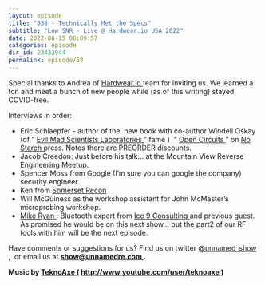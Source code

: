 ```yaml
---
layout: episode
title: "058 - Technically Met the Specs"
subtitle: "Low SNR - Live @ Hardwear.io USA 2022"
date: 2022-06-15 06:09:57
categories: episode
dir_id: 23433944
permalink: episode/58
---
```

<p>
 Special thanks to Andrea of
 <a href="https://hardwear.io/">
  Hardwear.io
 </a>
 team for inviting us. We learned a ton and meet a bunch of new people while (as of this writing) stayed COVID-free.
</p>
<p>
 Interviews in order:
</p>
<ul>
 <li aria-level="1">
  Eric Schlaepfer - author of the  new book with co-author Windell Oskay (of “
  <a href="https://www.evilmadscientist.com">
   Evil Mad Scientists Laboratories
  </a>
  ” fame )  “
  <a href="https://nostarch.com/open-circuits">
   Open Circuits
  </a>
  ” on
  <a href="https://nostarch.com/">
   No Starch
  </a>
  press. Notes there are PREORDER discounts.
 </li>
 <li aria-level="1">
  Jacob Creedon: Just before his talk… at the Mountain View Reverse Engineering Meetup.
 </li>
 <li aria-level="1">
  Spencer Moss from Google (I’m sure you can google the company) security engineer
 </li>
 <li aria-level="1">
  Ken from
  <a href="https://www.somersetrecon.com/">
   Somerset Recon
  </a>
 </li>
 <li aria-level="1">
  Will McGuiness as the workshop assistant for John McMaster’s microprobing workshop.
 </li>
 <li aria-level="1">
  <a href="https://twitter.com/mpeg4codec">
   Mike Ryan
  </a>
  : Bluetooth expert from
  <a href="http://ice9.us/">
   Ice 9 Consulting
  </a>
  and previous guest.  As promised he would be on this next show… but the part2 of our RF tools with him will be the next episode.
 </li>
</ul>
<p>
</p>
<p>
 Have comments or suggestions for us? Find us on twitter
 <a href="https://twitter.com/unnamed_show">
  @unnamed_show
 </a>
 ,  or email us at
 <a href="mailto:show@unnamedre.com">
  <strong>
   show@unnamedre.com
  </strong>
 </a>
 <strong>
  .
 </strong>
</p>
<p>
 <strong>
  Music by
 </strong>
 <a href="http://www.teknoaxe.com">
  <strong>
   TeknoAxe
  </strong>
 </a>
 <strong>
  (
 </strong>
 <a href="http://www.youtube.com/user/teknoaxe">
  <strong>
   http://www.youtube.com/user/teknoaxe
  </strong>
 </a>
 <strong>
  )
 </strong>
</p>
